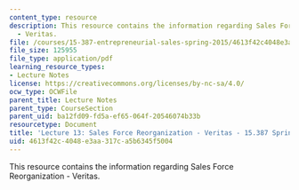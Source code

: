 ```yaml
---
content_type: resource
description: This resource contains the information regarding Sales Force Reorganization
  - Veritas.
file: /courses/15-387-entrepreneurial-sales-spring-2015/4613f42c4048e3aa317ca5b6345f5004_MIT15_387S15_Lecture13.pdf
file_size: 125955
file_type: application/pdf
learning_resource_types:
- Lecture Notes
license: https://creativecommons.org/licenses/by-nc-sa/4.0/
ocw_type: OCWFile
parent_title: Lecture Notes
parent_type: CourseSection
parent_uid: ba12fd09-fd5a-ef65-064f-20546074b33b
resourcetype: Document
title: 'Lecture 13: Sales Force Reorganization - Veritas - 15.387 Spring 2015'
uid: 4613f42c-4048-e3aa-317c-a5b6345f5004
---
```

This resource contains the information regarding Sales Force Reorganization - Veritas.